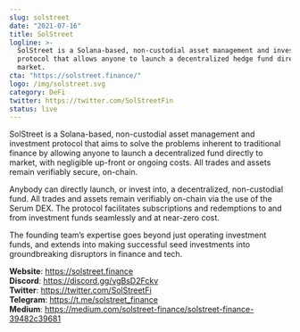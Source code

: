 ```yaml
---
slug: solstreet
date: "2021-07-16"
title: SolStreet
logline: >-
  SolStreet is a Solana-based, non-custodial asset management and investment
  protocol that allows anyone to launch a decentralized hedge fund directly to
  market.
cta: "https://solstreet.finance/"
logo: /img/solstreet.svg
category: DeFi
twitter: https://twitter.com/SolStreetFin
status: live
---
```


SolStreet is a Solana-based, non-custodial asset management and investment protocol that aims to solve the problems inherent to traditional finance by allowing anyone to launch a decentralized fund directly to market, with negligible up-front or ongoing costs. All trades and assets remain verifiably secure, on-chain.

Anybody can directly launch, or invest into, a decentralized, non-custodial fund. All trades and assets remain verifiably on-chain via the use of the Serum DEX. The protocol facilitates subscriptions and redemptions to and from investment funds seamlessly and at near-zero cost.

The founding team’s expertise goes beyond just operating investment funds, and extends into making successful seed investments into groundbreaking disruptors in finance and tech.

<b>Website</b>: https://solstreet.finance </br>
<b>Discord</b>: https://discord.gg/vgBsD2Fckv </br>
<b>Twitter</b>: https://twitter.com/SolStreetFi </br>
<b>Telegram</b>: https://t.me/solstreet_finance </br>
<b>Medium</b>: https://medium.com/solstreet-finance/solstreet-finance-39482c39681 </br>
